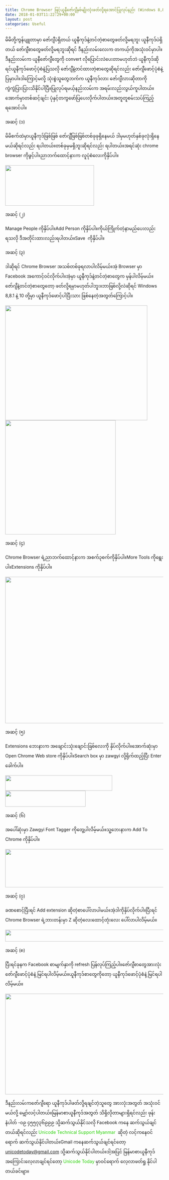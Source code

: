 ```yaml
---
title: Chrome Browser ဖြင့်ယူနီဇော်ဂျီနှစ်မျိုးလုံးဖတ်လို့ရအောင်ပြုလုပ်နည်း (Windows 8,8.1 and 10)
date: 2018-01-03T11:22:29+00:00
layout: post
categories: Useful
---
```

မိမိတို့ကွန်ပျူတာမှာ ဇော်ဂျီပဲရှိတယ် ယူနီကုဒ်နဲ့တင်တဲ့စာတွေဖတ်လို့မရဘူး ယူနီကုဒ်ပဲရှိတယ် ဇော်ဂျီစာတွေဖတ်လို့မရဘူးဆိုရင် ဒီနည်းလမ်းလေးက တကယ့်ကိုအသုံးဝင်မှာပါ။ဒီနည်းလမ်းက ယူနီဇော်ဂျီတွေကို convert လိုပြောင်းလဲပေးတာမဟုတ်ဘဲ ယူနီကုဒ်ဆိုရင်ယူနီကုဒ်ဖောင့်ပုံစံနဲ့ပြသလို ဇော်ဂျီနဲ့တင်ထားတဲ့စာတွေဆိုရင်လည်း ဇော်ဂျီဖောင့်ပုံစံနဲ့ပြမှာပါ။ဒါကြောင့်မလို့ သုံးစွဲသူတွေဘက်က ယူနီကုဒ်လား ဇော်ဂျီလားဆိုတာကို ကွဲကွဲပြားပြားသိနိုင်ပါပြီ။ပြုလုပ်ရမယ့်နည်းလမ်းက အရမ်းလည်းလွယ်ကူပါတယ်။အောက်မှာတစ်ဆင့်ချင်း ပုံနှင့်တကွဖော်ပြပေးလိုက်ပါတယ်။အတူတူစမ်းသပ်ကြည့်ရအောင်ပါ။

အဆင့် (၁)

မိမိစက်ထဲမှာယူနီကုဒ်ဖြစ်ဖြစ် ဇော်ဂျီဖြစ်ဖြစ်တစ်ခုခုရှိနေမယ် ဒါမှမဟုတ်နှစ်ခုလုံးရှိနေမယ်ဆိုရင်လည်း ရပါတယ်။တစ်ခုမှမရှိဘူးဆိုရင်လည်း ရပါတယ်။အရင်ဆုံး chrome browser ကိုဖွင့်ပါ။ညာဘက်ထောင့်နားက လူပုံစံလေးကိုနှိပ်ပါ။

<img loading="lazy" class="size-full wp-image-3737 aligncenter" src="http://localhost/wordpress/wp-content/uploads/2018/01/q.png" alt="" width="283" height="129" /> 

အဆင့် (၂)

Manage People ကိုနှိပ်ပါ။Add Person ကိုနှိပ်ပါ။ကိုယ်ကြိုက်တဲ့နာမည်ပေးလည်းရသလို ဒီအတိုင်းထားလည်းရပါတယ်။Save  ကိုနှိပ်ပါ။

အဆင့် (၃)

ဒါဆိုရင် Chrome Browser အသစ်တစ်ခုရလာပါလိမ့်မယ်။အဲ့ Browser မှာ Facebook အကောင့်ဝင်လိုက်ပါ။အဲ့မှာ ယူနီကုဒ်နဲ့တင်တဲ့စာတွေက မှန်ပါလိမ့်မယ်။ဇော်ဂျီနဲ့တင်တဲ့စာတွေတော့ ဖတ်လို့ရမှာမဟုတ်ပါဘူး။ဘာဖြစ်လို့လဲဆိုရင် Windows 8,8.1 နဲ့ 10 တို့မှာ ယူနီကုဒ်ဖောင့်ပါပြီးသား ဖြစ်နေတဲ့အတွတ်ကြောင့်ပါ။

<img loading="lazy" class="alignnone wp-image-2832" src="http://localhost/wordpress/wp-content/uploads/2018/01/Untitled4-1.png" alt="" width="453" height="366" srcset="http://localhost/wordpress/wp-content/uploads/2018/01/Untitled4-1.png 501w, http://localhost/wordpress/wp-content/uploads/2018/01/Untitled4-1-300x243.png 300w" sizes="(max-width: 453px) 100vw, 453px" /><img loading="lazy" class="wp-image-2833 alignnone" src="http://localhost/wordpress/wp-content/uploads/2018/01/Untitled5-1.png" alt="" width="352" height="364" srcset="http://localhost/wordpress/wp-content/uploads/2018/01/Untitled5-1.png 499w, http://localhost/wordpress/wp-content/uploads/2018/01/Untitled5-1-291x300.png 291w" sizes="(max-width: 352px) 100vw, 352px" /> 

အဆင့် (၄)

Chrome Browser ရဲ့ညာဘက်ထောင့်နားက အစက်၃စက်ကိုနှိပ်ပါ။More Tools ကိုရွေးပါ။Extensions ကိုနှိပ်ပါ။

<img loading="lazy" class="size-full wp-image-2834 aligncenter" src="http://localhost/wordpress/wp-content/uploads/2018/01/Untitled6-1.png" alt="" width="539" height="467" srcset="http://localhost/wordpress/wp-content/uploads/2018/01/Untitled6-1.png 539w, http://localhost/wordpress/wp-content/uploads/2018/01/Untitled6-1-300x260.png 300w" sizes="(max-width: 539px) 100vw, 539px" /> 

အဆင့် (၅)

Extensions ဘေးနားက အချောင်းသုံးချောင်းခြစ်လေးကို နှိပ်လိုက်ပါ။အောက်ဆုံးမှာ Open Chrome Web store ကိုနှိပ်ပါ။Search box မှာ zawgyi လို့ရိုက်ထည့်ပြီး Enter ခေါက်ပါ။

<img loading="lazy" class="size-full wp-image-3742 alignleft" src="http://www.unicodetoday.org/wp-content/uploads/2018/01/ဆဆ.png" alt="" width="341" height="49" /><img loading="lazy" class="size-full wp-image-3744 alignleft" src="http://www.unicodetoday.org/wp-content/uploads/2018/01/ဖဖ-1.png" alt="" width="256" height="51" /> 

အဆင့် (၆)

အပေါ်ဆုံးမှာ Zawgyi Font Tagger ကိုတွေ့ပါလိမ့်မယ်။သူ့ဘေးနားက Add To Chrome ကိုနှိပ်ပါ။

<img loading="lazy" class="size-full wp-image-2836 aligncenter" src="http://localhost/wordpress/wp-content/uploads/2018/01/Untitled9-1.png" alt="" width="720" height="122" srcset="http://localhost/wordpress/wp-content/uploads/2018/01/Untitled9-1.png 720w, http://localhost/wordpress/wp-content/uploads/2018/01/Untitled9-1-300x51.png 300w" sizes="(max-width: 720px) 100vw, 720px" /> 

အဆင့် (၇)

ခဏစောင့်ပြီးရင် Add extension ဆိုတဲ့စာပေါ်လာပါမယ်။အဲ့ဒါကိုနှိပ်လိုက်ပါ။ပြီးရင် Chrome Browser ရဲ့ဘားတန်းမှာ Z ဆိုတဲ့လေးထောင့်တုံးလေး ပေါ်လာပါလိမ့်မယ်။

<img loading="lazy" class="size-full wp-image-2837 aligncenter" src="http://localhost/wordpress/wp-content/uploads/2018/01/Untitled11-1.png" alt="" width="1021" height="38" srcset="http://localhost/wordpress/wp-content/uploads/2018/01/Untitled11-1.png 1021w, http://localhost/wordpress/wp-content/uploads/2018/01/Untitled11-1-300x11.png 300w, http://localhost/wordpress/wp-content/uploads/2018/01/Untitled11-1-768x29.png 768w" sizes="(max-width: 1021px) 100vw, 1021px" /> 

အဆင့် (၈)

ပြီးရင်ခုနက Facebook စာမျက်နှာကို refresh ပြန်လုပ်ကြည့်ပါ။ဇော်ဂျီစာတွေအားလုံး ဇော်ဂျီဖောင့်ပုံစံနဲ့ မြင်ရပါလိမ့်မယ်။ယူနီကုဒ်စာတွေကိုတော့ ယူနီကုဒ်ဖောင့်ပုံစံနဲ့ မြင်ရပါလိမ့်မယ်။

<img loading="lazy" class="aligncenter wp-image-2838 size-full" src="http://localhost/wordpress/wp-content/uploads/2018/01/Untitled13-1.png" alt="" width="505" height="321" srcset="http://localhost/wordpress/wp-content/uploads/2018/01/Untitled13-1.png 505w, http://localhost/wordpress/wp-content/uploads/2018/01/Untitled13-1-300x191.png 300w" sizes="(max-width: 505px) 100vw, 505px" /> 

ဒီနည်းလမ်းကဇော်ဂျီရော ယူနီကုဒ်ပါဖတ်လို့ရချင်တဲ့သူတွေ အားလုံးအတွတ် အသုံးဝင်မယ်လို့ မျှော်လင့်ပါတယ်။မြန်မာစာယူနီကုဒ်အတွတ် သိရှိလိုတာများရှိရင်လည်း ဖုန်းနံပါတ် -၀၉ ၄၅၅၇၃၆၉၉၉ သို့ဆက်သွယ်နိုင်သလို Facebook ကနေ ဆက်သွယ်ချင်တယ်ဆိုရင်လည်း <a style="text-decoration: none; color: #28d106;" href="https://www.facebook.com/uts.mm/">Unicode Technical Support Myanmar</a>  ဆိုတဲ့ လင့်ကနေဝင်ရောက် ဆက်သွယ်နိုင်ပါတယ်။Gmail ကနေဆက်သွယ်ချင်ရင်တော့ <a style="text-decoration: none; color: #28d106;" href="mailto:unicodetoday@gmail.com">unicodetoday@gmail.com </a>သို့ဆက်သွယ်နိုင်ပါတယ်။ဒါ့အပြင် မြန်မာစာယူနီကုဒ် အကြောင်းလေ့လာချင်ရင်တော့ <a style="text-decoration: none; color: #28d106;" href="http://www.unicodetoday.org/">Unicode Today</a> မှာဝင်ရောက် လေ့လာဖတ်ရှု နိုင်ပါတယ်ခင်ဗျာ။